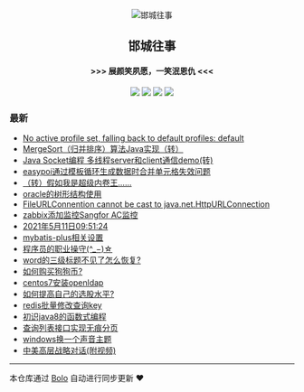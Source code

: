 <p align="center"><img alt="邯城往事" src="https://img.hacpai.com/file/2019/11/guohui-e67e7b3b.png"></p><h2 align="center">
邯城往事
</h2>

<h4 align="center">               >>>  展颜笑夙愿，一笑泯恩仇 <<<</h4>
<p align="center"><a title="邯城往事" target="_blank" href="https://github.com/cuijianzhe/bolo-blog"><img src="https://img.shields.io/github/last-commit/cuijianzhe/bolo-blog.svg?style=flat-square&color=FF9900"></a>
<a title="GitHub repo size in bytes" target="_blank" href="https://github.com/cuijianzhe/bolo-blog"><img src="https://img.shields.io/github/repo-size/cuijianzhe/bolo-blog.svg?style=flat-square"></a>
<a title="Bolo Version" target="_blank" href="https://github.com/adlered/bolo-solo"><img src="https://img.shields.io/badge/bolo-v2.5 稳定版-f1e05a.svg?style=flat-square&color=blueviolet"></a>
<a title="Hits" target="_blank" href="https://github.com/88250/hits"><img src="https://hits.b3log.org/cuijianzhe/bolo-blog.svg"></a></p>

### 最新

* [No active profile set, falling back to default profiles: default](https://null:-1/articles/2021/06/30/1625023474146.html)
* [MergeSort（归并排序）算法Java实现（转）](https://null:-1/articles/2021/06/28/1624847458346.html)
* [Java Socket编程 多线程server和client通信demo(转)](https://null:-1/articles/2021/06/28/1624844411795.html)
* [easypoi通过模板循环生成数据时合并单元格失效问题](https://null:-1/articles/2021/06/17/1623921677620.html)
* [（转）假如我是超级内卷王......](https://null:-1/articles/2021/06/08/1623147189644.html)
* [oracle的树形结构使用](https://null:-1/articles/2021/05/28/1622168006080.html)
* [FileURLConnention cannot be cast to java.net.HttpURLConnection](https://null:-1/articles/2021/05/27/1622103516441.html)
* [zabbix添加监控Sangfor AC监控](https://null:-1/articles/2021/05/18/1621325983655.html)
* [2021年5月11日09:51:24](https://null:-1/articles/2021/05/11/1620697905570.html)
* [mybatis-plus相关设置](https://null:-1/articles/2021/05/08/1620466450851.html)
* [程序员的职业操守(^_−)☆](https://null:-1/articles/2021/04/30/1619760155706.html)
* [word的三级标题不见了怎么恢复?](https://null:-1/articles/2021/04/21/1619010671950.html)
* [如何购买狗狗币?](https://null:-1/articles/2021/04/17/1618627027125.html)
* [centos7安装openldap](https://null:-1/articles/2021/04/15/1618476133873.html)
* [如何提高自己的选股水平?](https://null:-1/articles/2021/04/13/1618294655028.html)
* [redis批量修改查询key](https://null:-1/articles/2021/04/03/1617425259423.html)
* [初识java8的函数式编程](https://null:-1/articles/2021/04/01/1617283173600.html)
* [查询列表接口实现无痕分页](https://null:-1/articles/2021/03/31/1617152560243.html)
* [windows换一个声音主题](https://null:-1/articles/2021/03/27/1616850416424.html)
* [中美高层战略对话(附视频)](https://null:-1/articles/2021/03/22/1616425863191.html)



---

本仓库通过 [Bolo](https://github.com/adlered/bolo-solo) 自动进行同步更新 ❤️ 